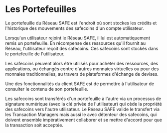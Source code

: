 # Les Portefeuilles
Le portefeuille du Réseau SAFE est l'endroit où sont stockes les crédits et l'historique des mouvements des safecoins d'un compte utilisateur.

Lorsqu'un utilisateur rejoint le Réseau SAFE, il lui est automatiquement remis un portefeuille. En récompense des ressources qu'il fournit au Réseau, l'utilisateur reçoit des safecoins. Ces safecoins sont stockés dans le portefeuille de l'utilisateur.

Les safecoins peuvent alors être utilisés pour acheter des ressources, des applications, ou échangés contre d'autres monnaies virtuelles ou pour des monnaies traditionnelles, au travers de plateformes d'échange de devises.

Une des fonctionnalités du client SAFE est de permettre à l'utilisateur de consulter le contenu de son portefeuille.

Les safecoins sont transférés d'un portefeuille à l'autre via un processus de signature numérique (avec la clé privée de l'utilisateur) qui cède la propriété des safecoins vers l'autre utilisateur. Le Réseau SAFE valide le transfert via les Transaction Managers mais aussi le avec détenteur des safecoins, qui doivent ensemble impérativement collaborer et se mettre d'accord pour que la transaction soit acceptée.
